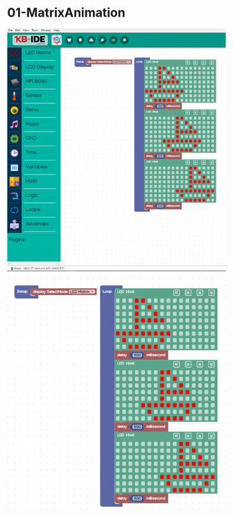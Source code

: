# 01-MatrixAnimation

![](../../.gitbook/assets/image%20%28122%29.png)

![](../../.gitbook/assets/image%20%2869%29.png)

